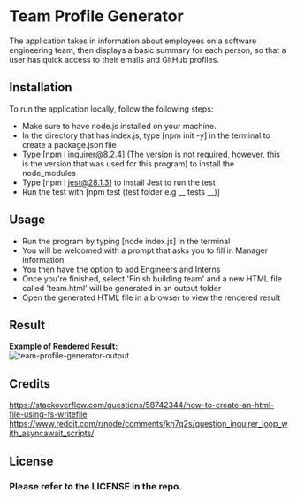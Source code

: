 # Team Profile Generator
The application takes in information about employees on a software engineering team, then displays a basic summary for each person, so that a user has quick access to their emails and GitHub profiles.

## Installation
To run the application locally, follow the following steps:  
- Make sure to have node.js installed on your machine.
- In the directory that has index.js, type [npm init -y] in the terminal to create a package.json file
- Type [npm i inquirer@8.2.4] (The version is not required, however, this is the version that was used for this program) to install the node_modules
- Type [npm i jest@28.1.3] to install Jest to run the test
- Run the test with [npm test (test folder e.g __ tests __)]

## Usage
- Run the program by typing [node index.js] in the terminal
- You will be welcomed with a prompt that asks you to fill in Manager information
- You then have the option to add Engineers and Interns
- Once you're finished, select 'Finish building team' and a new HTML file called 'team.html' will be generated in an output folder
- Open the generated HTML file in a browser to view the rendered result

## Result
**Example of Rendered Result:**  
![team-profile-generator-output](https://github.com/wpena/team-profile-generator/assets/38634790/ce8fa1d2-77dc-4ed2-8374-c703620702cc)

## Credits
https://stackoverflow.com/questions/58742344/how-to-create-an-html-file-using-fs-writefile  
https://www.reddit.com/r/node/comments/kn7q2s/question_inquirer_loop_with_asyncawait_scripts/

## License
### Please refer to the LICENSE in the repo.

